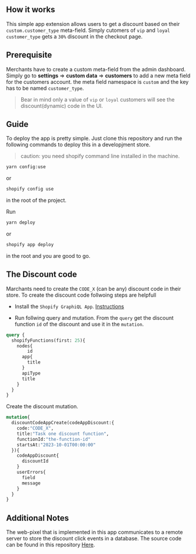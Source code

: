 ## How it works

This simple app extension allows users to get a discount based on their `custom.customer_type` meta-field. Simply cutomers of `vip` and `loyal` `customer_type` gets a `30%` discount in the checkout page.


## Prerequisite 

Merchants have to create a custom meta-field from the admin dashboard. Simply go to **settings** => **custom data** => **customers** to add a new meta field for the customers account. the meta field namespace is `custom` and the key has to be named `customer_type`. 

> Bear in mind only a value of `vip` or `loyal` customers will see the discount(dynamic) code in the UI.

## Guide

To deploy the app is pretty simple. Just clone this repository and run the following commands to deploy this in a developjment store.

> caution: you need shopify command line installed in the machine.

```sh
yarn config:use
``` 

or 

```sh
shopify config use

```

in the root of the project.

Run 

```sh
yarn deploy
```
or
```sh
shopify app deploy
```
in the root and you are good to go.

## The Discount code 

Marchants need to create the `CODE_X` (can be any) discount code in their store. To create the discount code follwoing steps are helpfull 

- Install the `Shopify GraphiQL App`. [Instructions](https://shopify.dev/docs/api/usage/api-exploration/storefront-graphiql-explorer)

- Run follwing query and mutation. From the `query` get the discount function `id` of the discount and use it in the `mutation`.

```graphql
query {
  shopifyFunctions(first: 25){
  	nodes{ 
    	id
      app{
        title
      }
      apiType
      title
    }
  }
}
```

Create the discount mutation.

```graphql
mutation{
  discountCodeAppCreate(codeAppDiscount:{
    code:"CODE_X",
    title:"Task one discount function",
    functionId:"the-function-id"
    startsAt:"2023-10-01T00:00:00"
  }){
    codeAppDiscount{
      discountId
    }
    userErrors{
      field
      message
    }
  }
}
```

## Additional Notes

The web-pixel that is implemented in this app communicates to a remote server to store the discount click events in a database. The source code can be found in this repository [Here](https://github.com/RiadHossain43/prisma-node-express).


